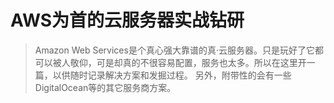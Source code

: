 # AWS为首的云服务器实战钻研
> Amazon Web Services是个真心强大靠谱的真·云服务器。只是玩好了它都可以被人敬仰，可是却真的不很容易配置，服务也太多。所以在这里开一篇，以供随时记录解决方案和发掘过程。
另外，附带性的会有一些DigitalOcean等的其它服务商方案。